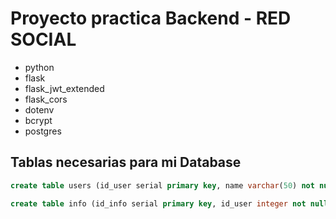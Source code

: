# Proyecto practica Backend - RED SOCIAL

- python
- flask
- flask_jwt_extended
- flask_cors
- dotenv
- bcrypt
- postgres

## Tablas necesarias para mi Database

```sql
create table users (id_user serial primary key, name varchar(50) not null, lastname varchar(50) not null, email varchar(50) not null, username varchar(50) not null, password varchar(150) not null, on delete cascade);

create table info (id_info serial primary key, id_user integer not null, category varchar(4) not null, title varchar(50) not null, details text, image varchar(100), codigo text, created_at TIMESTAMP DEFAULT CURRENT_TIMESTAMP, color integer, priority integer, foreign key (id_user) references users(id_user) on delete cascade);

```